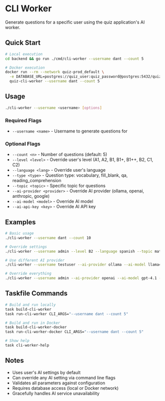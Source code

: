 # CLI Worker

Generate questions for a specific user using the quiz application's AI worker.

## Quick Start

```bash
# Local execution
cd backend && go run ./cmd/cli-worker --username dant --count 5

# Docker execution
docker run --rm --network quiz-prod_default \
  -e DATABASE_URL=postgres://quiz_user:quiz_password@postgres:5432/quiz_db?sslmode=disable \
  quiz-cli-worker --username dant --count 5
```

## Usage

```bash
./cli-worker --username <username> [options]
```

### Required Flags
- `--username <name>` - Username to generate questions for

### Optional Flags
- `--count <n>` - Number of questions (default: 5)
- `--level <level>` - Override user's level (A1, A2, B1, B1+, B1++, B2, C1, C2)
- `--language <lang>` - Override user's language
- `--type <type>` - Question type: vocabulary, fill_blank, qa, reading_comprehension
- `--topic <topic>` - Specific topic for questions
- `--ai-provider <provider>` - Override AI provider (ollama, openai, anthropic, google)
- `--ai-model <model>` - Override AI model
- `--ai-api-key <key>` - Override AI API key

## Examples

```bash
# Basic usage
./cli-worker --username dant --count 10

# Override settings
./cli-worker --username admin --level B2 --language spanish --topic math

# Use different AI provider
./cli-worker --username testuser --ai-provider ollama --ai-model llama4:latest

# Override everything
./cli-worker --username admin --ai-provider openai --ai-model gpt-4.1 --ai-api-key sk-... --count 3
```

## Taskfile Commands

```bash
# Build and run locally
task build-cli-worker
task run-cli-worker CLI_ARGS="--username dant --count 5"

# Build and run in Docker
task build-cli-worker-docker
task run-cli-worker-docker CLI_ARGS="--username dant --count 5"

# Show help
task cli-worker-help
```

## Notes

- Uses user's AI settings by default
- Can override any AI setting via command line flags
- Validates all parameters against configuration
- Requires database access (local or Docker network)
- Gracefully handles AI service unavailability
